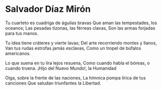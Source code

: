 # Salvador Díaz Mirón

Tu cuarteto es cuadriga de águilas bravas
Que aman las tempestades, los oceanos;
Las pesadas tizonas, las férreas clavas,
Son las armas forjadas para tus manos.

Tu idea tiene cráteres y vierte lavas;
Del arte recorriendo montes y llanos,
Van tus rudas estrofas jamás esclavas,
Como un tropel de búfalos americanos.

Lo que suena en tu lira lejos resuena,
Como cuando habla el bóreas, o cuando truena.
¡Hijo del Nuevo Mundo!, la Humanidad

Oiga, sobre la frente de las naciones,
La hímnica pompa lírica de tus canciones
Que saludan triunfantes la Libertad. 